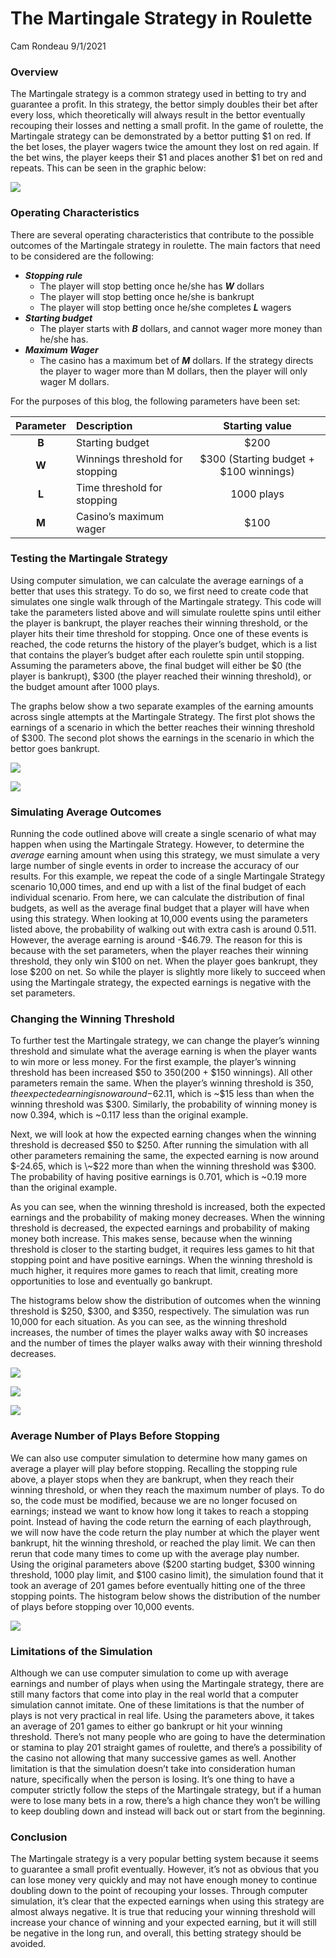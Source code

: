 The Martingale Strategy in Roulette
================
Cam Rondeau
9/1/2021

### Overview

The Martingale strategy is a common strategy used in betting to try and
guarantee a profit. In this strategy, the bettor simply doubles their
bet after every loss, which theoretically will always result in the
bettor eventually recouping their losses and netting a small profit. In
the game of roulette, the Martingale strategy can be demonstrated by a
bettor putting $1 on red. If the bet loses, the player wagers twice the
amount they lost on red again. If the bet wins, the player keeps their
$1 and places another $1 bet on red and repeats. This can be seen in the
graphic below:

![](./martingale-strategy.svg)

### Operating Characteristics

There are several operating characteristics that contribute to the
possible outcomes of the Martingale strategy in roulette. The main
factors that need to be considered are the following:

-   ***Stopping rule***
    -   The player will stop betting once he/she has ***W*** dollars
    -   The player will stop betting once he/she is bankrupt
    -   The player will stop betting once he/she completes ***L***
        wagers
-   ***Starting budget***
    -   The player starts with ***B*** dollars, and cannot wager more
        money than he/she has.
-   ***Maximum Wager***
    -   The casino has a maximum bet of ***M*** dollars. If the strategy
        directs the player to wager more than M dollars, then the player
        will only wager M dollars.

For the purposes of this blog, the following parameters have been set:

| Parameter | Description                     |             Starting value             |
|:---------:|:--------------------------------|:--------------------------------------:|
|   **B**   | Starting budget                 |                  $200                  |
|   **W**   | Winnings threshold for stopping | $300 (Starting budget + $100 winnings) |
|   **L**   | Time threshold for stopping     |               1000 plays               |
|   **M**   | Casino’s maximum wager          |                  $100                  |

### Testing the Martingale Strategy

Using computer simulation, we can calculate the average earnings of a
better that uses this strategy. To do so, we first need to create code
that simulates one single walk through of the Martingale strategy. This
code will take the parameters listed above and will simulate roulette
spins until either the player is bankrupt, the player reaches their
winning threshold, or the player hits their time threshold for stopping.
Once one of these events is reached, the code returns the history of the
player’s budget, which is a list that contains the player’s budget after
each roulette spin until stopping. Assuming the parameters above, the
final budget will either be $0 (the player is bankrupt), $300 (the
player reached their winning threshold), or the budget amount after 1000
plays.

The graphs below show a two separate examples of the earning amounts
across single attempts at the Martingale Strategy. The first plot shows
the earnings of a scenario in which the better reaches their winning
threshold of $300. The second plot shows the earnings in the scenario in
which the bettor goes bankrupt.

![](./winner.svg)

![](./loser.svg)

### Simulating Average Outcomes

Running the code outlined above will create a single scenario of what
may happen when using the Martingale Strategy. However, to determine the
*average* earning amount when using this strategy, we must simulate a
very large number of single events in order to increase the accuracy of
our results. For this example, we repeat the code of a single Martingale
Strategy scenario 10,000 times, and end up with a list of the final
budget of each individual scenario. From here, we can calculate the
distribution of final budgets, as well as the average final budget that
a player will have when using this strategy. When looking at 10,000
events using the parameters listed above, the probability of walking out
with extra cash is around 0.511. However, the average earning is around
-$46.79. The reason for this is because with the set parameters, when
the player reaches their winning threshold, they only win $100 on net.
When the player goes bankrupt, they lose $200 on net. So while the
player is slightly more likely to succeed when using the Martingale
strategy, the expected earnings is negative with the set parameters.

### Changing the Winning Threshold

To further test the Martingale strategy, we can change the player’s
winning threshold and simulate what the average earning is when the
player wants to win more or less money. For the first example, the
player’s winning threshold has been increased $50 to $350 ($200 + $150
winnings). All other parameters remain the same. When the player’s
winning threshold is $350, the expected earning is now around -$62.11,
which is \~$15 less than when the winning threshold was $300. Similarly,
the probability of winning money is now 0.394, which is \~0.117 less
than the original example.

Next, we will look at how the expected earning changes when the winning
threshold is decreased $50 to $250. After running the simulation with
all other parameters remaining the same, the expected earning is now
around $-24.65, which is \~$22 more than when the winning threshold was
$300. The probability of having positive earnings is 0.701, which is
\~0.19 more than the original example.

As you can see, when the winning threshold is increased, both the
expected earnings and the probability of making money decreases. When
the winning threshold is decreased, the expected earnings and
probability of making money both increase. This makes sense, because
when the winning threshold is closer to the starting budget, it requires
less games to hit that stopping point and have positive earnings. When
the winning threshold is much higher, it requires more games to reach
that limit, creating more opportunities to lose and eventually go
bankrupt.

The histograms below show the distribution of outcomes when the winning
threshold is $250, $300, and $350, respectively. The simulation was run
10,000 for each situation. As you can see, as the winning threshold
increases, the number of times the player walks away with $0 increases
and the number of times the player walks away with their winning
threshold decreases.

![](./250-winning-threshold.JPG)

![](./300-winning-threshold.JPG)

![](./350-winning-threshold.JPG)

### Average Number of Plays Before Stopping

We can also use computer simulation to determine how many games on
average a player will play before stopping. Recalling the stopping rule
above, a player stops when they are bankrupt, when they reach their
winning threshold, or when they reach the maximum number of plays. To do
so, the code must be modified, because we are no longer focused on
earnings; instead we want to know how long it takes to reach a stopping
point. Instead of having the code return the earning of each
playthrough, we will now have the code return the play number at which
the player went bankrupt, hit the winning threshold, or reached the play
limit. We can then rerun that code many times to come up with the
average play number. Using the original parameters above ($200 starting
budget, $300 winning threshold, 1000 play limit, and $100 casino limit),
the simulation found that it took an average of 201 games before
eventually hitting one of the three stopping points. The histogram below
shows the distribution of the number of plays before stopping over
10,000 events.

![](./stopping-point.JPG)

### Limitations of the Simulation

Although we can use computer simulation to come up with average earnings
and number of plays when using the Martingale strategy, there are still
many factors that come into play in the real world that a computer
simulation cannot imitate. One of these limitations is that the number
of plays is not very practical in real life. Using the parameters above,
it takes an average of 201 games to either go bankrupt or hit your
winning threshold. There’s not many people who are going to have the
determination or stamina to play 201 straight games of roulette, and
there’s a possibility of the casino not allowing that many successive
games as well. Another limitation is that the simulation doesn’t take
into consideration human nature, specifically when the person is losing.
It’s one thing to have a computer strictly follow the steps of the
Martingale strategy, but if a human were to lose many bets in a row,
there’s a high chance they won’t be willing to keep doubling down and
instead will back out or start from the beginning.

### Conclusion

The Martingale strategy is a very popular betting system because it
seems to guarantee a small profit eventually. However, it’s not as
obvious that you can lose money very quickly and may not have enough
money to continue doubling down to the point of recouping your losses.
Through computer simulation, it’s clear that the expected earnings when
using this strategy are almost always negative. It is true that reducing
your winning threshold will increase your chance of winning and your
expected earning, but it will still be negative in the long run, and
overall, this betting strategy should be avoided.
